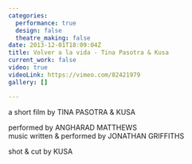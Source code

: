 ```yaml
---
categories:
  performance: true
  design: false
  theatre_making: false
date: 2013-12-01T18:09:04Z
title: Volver a la vida - Tina Pasotra & Kusa
current_work: false
video: true
videoLink: https://vimeo.com/82421979
gallery: []

---
```

a short film by TINA PASOTRA & KUSA

performed by ANGHARAD MATTHEWS  
music written & performed by JONATHAN GRIFFITHS

shot & cut by KUSA